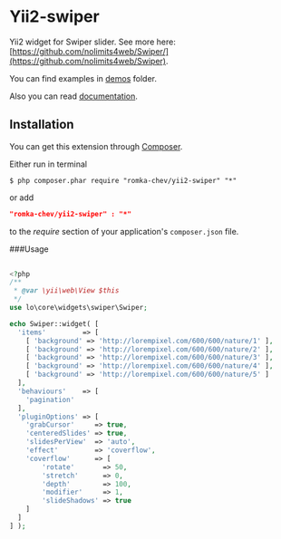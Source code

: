 # Yii2-swiper

Yii2 widget for Swiper slider. See more here: [https://github.com/nolimits4web/Swiper/](https://github.com/nolimits4web/Swiper).

You can find examples in [demos](demos) folder.

Also you can read [documentation](docs).

## Installation
 
You can get this extension through [Composer](https://getcomposer.org/download/).
 
Either run in terminal
 
```Shell
$ php composer.phar require "romka-chev/yii2-swiper" "*"
```
 
or add
 
```JSON
"romka-chev/yii2-swiper" : "*"
```
 
to the *require* section of your application's ```composer.json``` file.
    
###Usage

```PHP
 
<?php
/**
 * @var \yii\web\View $this
 */
use lo\core\widgets\swiper\Swiper;

echo Swiper::widget( [
  'items'         => [
    [ 'background' => 'http://lorempixel.com/600/600/nature/1' ],
    [ 'background' => 'http://lorempixel.com/600/600/nature/2' ],
    [ 'background' => 'http://lorempixel.com/600/600/nature/3' ],
    [ 'background' => 'http://lorempixel.com/600/600/nature/4' ],
    [ 'background' => 'http://lorempixel.com/600/600/nature/5' ]
  ],
  'behaviours'    => [
    'pagination'
  ],
  'pluginOptions' => [
    'grabCursor'     => true,
    'centeredSlides' => true,
    'slidesPerView'  => 'auto',
    'effect'         => 'coverflow',
    'coverflow'      => [
        'rotate'       => 50,
        'stretch'      => 0,
        'depth'        => 100,
        'modifier'     => 1,
        'slideShadows' => true
    ]
  ]
] );
 
```
